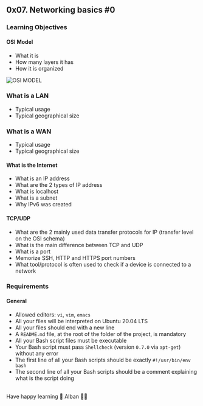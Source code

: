 ## 0x07. Networking basics #0

### Learning Objectives
 
#### OSI Model
- What it is
- How many layers it has
- How it is organized

<img src="https://s3.amazonaws.com/alx-intranet.hbtn.io/uploads/medias/2018/6/4e6a0ad87a65d7054248.png?X-Amz-Algorithm=AWS4-HMAC-SHA256&X-Amz-Credential=AKIARDDGGGOUSBVO6H7D%2F20231005%2Fus-east-1%2Fs3%2Faws4_request&X-Amz-Date=20231005T073421Z&X-Amz-Expires=86400&X-Amz-SignedHeaders=host&X-Amz-Signature=5d38422303964fe352f6e2fdbd608066c11eb9303450136e7bf02cd459cb6bcb" alt="OSI MODEL" />

### What is a LAN
- Typical usage
- Typical geographical size

### What is a WAN
- Typical usage
- Typical geographical size

#### What is the Internet
- What is an IP address
- What are the 2 types of IP address
- What is localhost
- What is a subnet
- Why IPv6 was created

#### TCP/UDP
- What are the 2 mainly used data transfer protocols for IP (transfer level on the OSI schema)
- What is the main difference between TCP and UDP
- What is a port
- Memorize SSH, HTTP and HTTPS port numbers
- What tool/protocol is often used to check if a device is connected to a network

### Requirements
#### General

- Allowed editors: `vi`, `vim`, `emacs`
- All your files will be interpreted on Ubuntu 20.04 LTS
- All your files should end with a new line
- A `README.md` file, at the root of the folder of the project, is mandatory
- All your Bash script files must be executable
- Your Bash script must pass `Shellcheck` (version `0.7.0` via `apt-get`) without any error
- The first line of all your Bash scripts should be exactly `#!/usr/bin/env bash`
- The second line of all your Bash scripts should be a comment explaining what is the script doing

<br>
Have happy learning 🚀 
Alban 🐱‍👤
